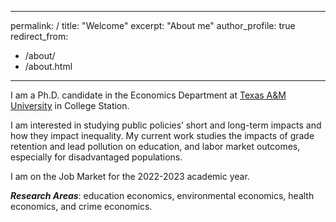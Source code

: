 ---
permalink: /
title: "Welcome" 
excerpt: "About me"
author_profile: true
redirect_from:
- /about/
- /about.html
 ---

I am a Ph.D. candidate in the Economics Department at [Texas A&M University](https://liberalarts.tamu.edu/economics/) in College Station.

I am interested in studying public policies’ short and long-term impacts and how they impact inequality. My current work studies the impacts of grade retention and lead pollution on education, and labor market outcomes, especially for disadvantaged populations.

I am on the Job Market for the 2022-2023 academic year.

***Research Areas***: education economics, environmental economics, health economics, and crime economics.


